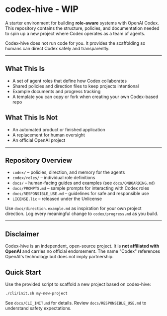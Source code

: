 # codex-hive - WIP

A starter environment for building **role-aware** systems with OpenAI Codex. This repository contains the structure, policies, and documentation needed to spin up a new project where Codex operates as a team of agents.

Codex-hive does not run code for you. It provides the scaffolding so humans can direct Codex safely and transparently.

---

## What This Is

- A set of agent roles that define how Codex collaborates
- Shared policies and direction files to keep projects intentional
- Example documents and progress tracking
- A template you can copy or fork when creating your own Codex-based repo

## What This Is Not

- An automated product or finished application
- A replacement for human oversight
- An official OpenAI project

---

## Repository Overview

- `codex/` – policies, direction, and memory for the agents
- `codex/roles/` – individual role definitions
- `docs/` – human-facing guides and examples (see `docs/ONBOARDING.md`)
- `docs/PROMPTS.md` – sample prompts for interacting with Codex roles
- `docs/RESPONSIBLE_USE.md` – guidelines for safe and responsible use
- `LICENSE.lic` – released under the Unlicense

Use `docs/direction.example.md` as inspiration for your own project direction. Log every meaningful change to `codex/progress.md` as you build.

---

## Disclaimer

Codex-hive is an independent, open-source project. It is **not affiliated with OpenAI** and carries no official endorsement. The name "Codex" references OpenAI's technology but does not imply partnership.


## Quick Start

Use the provided script to scaffold a new project based on codex-hive:

```bash
./cli/init.sh my-new-project
```

See `docs/CLI_INIT.md` for details.
Review `docs/RESPONSIBLE_USE.md` to understand safety expectations.


